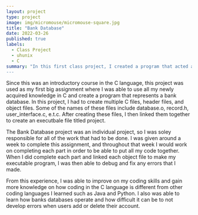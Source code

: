 ```yaml
---
layout: project
type: project
image: img/micromouse/micromouse-square.jpg
title: "Bank Database"
date: 2022-03-26
published: true
labels:
  - Class Project
  - uhunix
  - C
summary: "In this first class project, I created a program that acted as a Bank Database in which it could store, add, and delete user accounts. 
---
```


Since this was an introductory course in the C language, this project was used as my first big assignment where I was able to use all my newly acquired knowledge in C and create a program that represents a bank database. In this project, I had to create multiple C files, header files, and object files. Some of the names of these files include database.o, record.h, user_interface.c, e.t.c. After creating these files, I then linked them together to create an executbale file titled project.

The Bank Database project was an individual project, so I was soley responsible for all of the work that had to be done. I was given around a week to complete this assignment, and throughout that week I would work on completing each part in order to be able to put all my code together. When I did complete each part and linked each object file to make my executable program, I was then able to debug and fix any errors that I made. 

From this experience, I was able to improve on my coding skills and gain more knowledge on how coding in the C language is different from other coding languages I learned such as Java and Python. I also was able to learn how banks databases operate and how difficult it can be to not develop errors when users add or delete their account.
